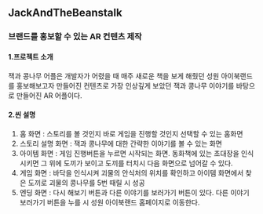 ## JackAndTheBeanstalk
### 브랜드를 홍보할 수 있는 AR 컨텐츠 제작

#### 1.프로젝트 소개
잭과 콩나무 어플은 개발자가 어렸을 때 매주 새로운 책을 보게 해줬던 성원 아이북랜드를 홍보해보고자 만들어진 컨텐츠로 가장 인상깊게 보았던 잭과 콩나무 이야기를 바탕으로 만들어진 AR 어플이다.
  
#### 2.씬 설명
  1. 홈 화면 : 스토리를 볼 것인지 바로 게임을 진행할 것인지 선택할 수 있는 홈화면
  2. 스토리 설명 화면 : 잭과 콩나무에 대한 간략한 이야기를 볼 수 있는 화면
  3. 아이템 화면 : 게임 진행버튼을 누르면 시작되는 화면. 동화책에 있는 초대장을 인식시키면 그 위에 도끼가 보이고 도끼를 터치시 다음 화면으로 
                  넘어갈 수 있다.
  4. 게임 화면 : 바닥을 인식시켜 괴물의 안식처의 위치를 확인하고 아이템 화면에서 찾은 도끼로 괴물의 콩나무를 5번 때릴 시 성공
  5. 엔딩 화면 : 다시 해보기 버튼과 다른 이야기를 보러가기 버튼이 있다. 다른 이야기 보러가기 버튼을 누를 시 성원 아이북랜드 홈페이지로 이동한다.

